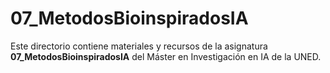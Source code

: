 ﻿# 07_MetodosBioinspiradosIA

Este directorio contiene materiales y recursos de la asignatura **07_MetodosBioinspiradosIA** del Máster en Investigación en IA de la UNED.

